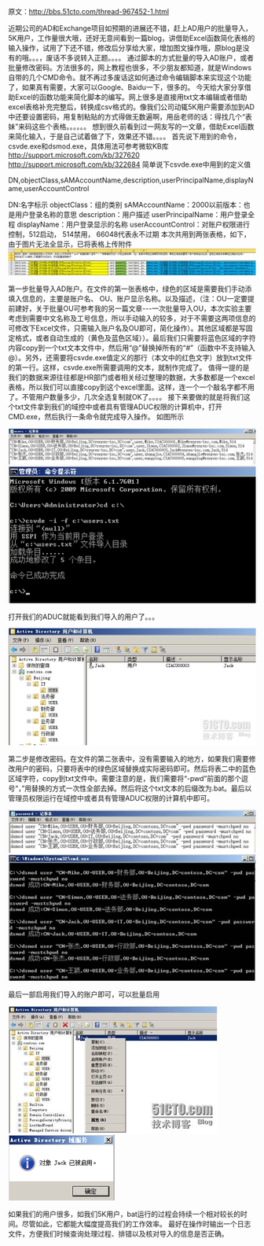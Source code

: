 原文：http://bbs.51cto.com/thread-967452-1.html

近期公司的AD和Exchange项目如预期的进展还不错，赶上AD用户的批量导入，5K用户，工作量很大哦，还好无意间看到一篇blog，讲借助Excel函数简化表格的输入操作，试用了下还不错，修改后分享给大家，增加图文操作哦，原blog是没有的哦。。。，废话不多说转入正题。。。。
通过脚本的方式批量的导入AD账户，或者批量修改密码。方法很多的，网上教程也很多，不少朋友都知道，就是Windows自带的几个CMD命令。就不再过多废话这如何通过命令编辑脚本来实现这个功能了，如果真有需要，大家可以Google、Baidu一下，很多的。
今天给大家分享借助Excel的函数功能来简化脚本的编写。网上很多是直接用txt文本编辑或者借助excel表格补充完整后，转换成csv格式的。像我们公司动辄5K用户需要添加到AD中还要设置密码，用复制粘贴的方式得做无数遍啊，用岳老师的话：得找几个“表妹”来码这些个表格。。。。。。
想到很久前看到过一网友写的一文章，借助Excel函数来简化输入，于是自己试着做了下，效果还不错。。。。
首先说下用到的命令，csvde.exe和dsmod.exe，具体用法可参考微软KB库
http://support.microsoft.com/kb/327620
http://support.microsoft.com/kb/322684
简单说下csvde.exe中用到的定义值

DN,objectClass,sAMAccountName,description,userPrincipalName,displayName,userAccountControl

DN:名字标示
objectClass：组的类别
sAMAccountName：2000以前版本：也是用户登录名称的意思
description：用户描述
userPrincipalName：用户登录全程
displayName：用户登录显示的名称
userAccountControl：对账户权限进行控制，512启动， 514禁用， 66048代表永不过期
本次共用到两张表格，如下，由于图片无法全显示，已将表格上传附件
![](Pic/401810_1325495168yte6.jpg)

第一步批量导入AD账户。在文件的第一张表格中，绿色的区域是需要我们手动添填入信息的，主要是账户名、 OU、账户显示名称。以及描述，（注：OU一定要提前建好，关于批量OU可参考我的另一篇文章---一次批量导入OU，本次实验主要考虑到需要中文名称及工号信息，所以手动输入的较多，对于不需要这两项信息的可修改下Excel文件，只需输入账户名及OU即可，简化操作）。其他区域都是写固定格式，或者自动生成的（黄色及蓝色区域））。最后我们只需要将蓝色区域的字符内容copy到一个txt文本文件中，然后用“@”替换掉所有的“#”（函数中不支持输入@）。另外，还需要将csvde.exe值定义的那行（本文中的红色文字）放到txt文件的第一行。这样，csvde.exe所需要调用的文本，就制作完成了。
值得一提的是我们的数据来源往往都是HR部门或者相关经过整理的数据，大多数都是一个excel表格，所以我们可以直接copy到这个excel里面。这样，连一个一个敲名字都不用了。不管用户数量多少，几次全选复制就OK了。。。。
接下来要做的就是将我们这个txt文件拿到我们的域控中或者具有管理ADUC权限的计算机中，打开CMD.exe，然后执行一条命令就完成导入操作。
如图所示

![](Pic/401810_1325495170uCR5.jpg)
![](Pic/401810_1325495171Gqs9.png)

打开我们的ADUC就能看到我们导入的用户了。。。

![](Pic/170847973.jpg)

第二步是修改密码。在文件的第二张表中，没有需要输入的地方，如果我们需要修改用户的密码，只要将表中的绿色区域替换成实际密码即可。然后将表二中的蓝色区域字符，copy到txt文件中。需要注意的是，我们需要将“-pwd”前面的那个逗号“，”用替换的方式一次性全部去掉。然后将这个txt文本的后缀改为.bat。最后以管理员权限运行在域控中或者具有管理ADUC权限的计算机中即可。

![](Pic/401810_1325495176mSOd.jpg)
![](Pic/401810_1325495180cjuV.jpg)


最后一部启用我们导入的账户即可，可以批量启用

![](Pic/401810_1325495183iZvs.jpg)
![](Pic/401810_1325495185SUDF.png)

如果我们的用户很多，如我们5K用户，bat运行的过程会持续一个相对较长的时间。尽管如此，它都能大幅度提高我们的工作效率。
最好在操作时输出一个日志文件，方便我们时候查询处理过程、排错以及核对导入的信息是否正确。 
